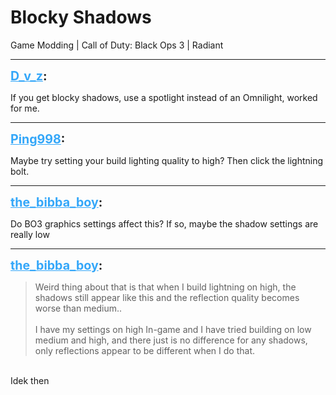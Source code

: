 # Blocky Shadows
Game Modding | Call of Duty: Black Ops 3 | Radiant

---
<strong style="font-size: 1.4em;"><span style="text-decoration: underline;text-decoration-color: #34a7f9;"><span style="color:#34a7f9;">D_v_z</span></span>:</strong>

<p>If you get blocky shadows, use a spotlight instead of an Omnilight, worked for me.</p>

---
<strong style="font-size: 1.4em;"><span style="text-decoration: underline;text-decoration-color: #34a7f9;"><span style="color:#34a7f9;">Ping998</span></span>:</strong>

<p>Maybe try setting your build lighting quality to high? Then click the lightning bolt.</p>

---
<strong style="font-size: 1.4em;"><span style="text-decoration: underline;text-decoration-color: #34a7f9;"><span style="color:#34a7f9;">the_bibba_boy</span></span>:</strong>

<p>Do BO3 graphics settings affect this? If so, maybe the shadow settings are really low</p>

---
<strong style="font-size: 1.4em;"><span style="text-decoration: underline;text-decoration-color: #34a7f9;"><span style="color:#34a7f9;">the_bibba_boy</span></span>:</strong>

<p><blockquote>Weird thing about that is that when I build lightning on high, the shadows still appear like this and the reflection quality becomes worse than medium..<br /><br />I have my settings on high In-game and I have tried building on low medium and high, and there just is no difference for any shadows, only reflections appear to be different when I do that.<br /></blockquote><br />Idek then</p>
